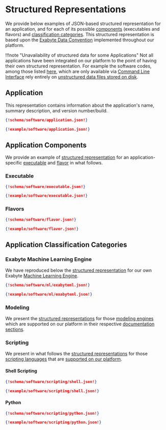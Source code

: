 # Structured Representations

We provide below examples of JSON-based structured representation for an application, and for each of its possible [components](overview.md#applications) (executables and flavors) and [classification categories](classification/overview.md). This structured representation is based upon the [Exabyte Data Convention](../data-structured/overview.md) implemented throughout our platform. 

!!!note "Unavailability of structured data for some Applications"
    Not all applications have been integrated on our platform to the point of having their own structured representation. For example the software codes, among those listed [here](../software-directory/overview.md), which are only available via [Command Line Interface](../cli/overview.md) rely entirely on [unstructured data files stored on disk](../data-on-disk/overview.md).

## Application

This representation contains information about the application's name, summary description, and version number/build.

```json tab="Schema" 
{!schema/software/application.json!}
```

```json tab="Example" 
{!example/software/application.json!}
```

## Application Components

We provide an example of [structured representation](../data-structured/overview.md) for an application-specific [executable](components.md#executables) and [flavor](components.md#flavors) in what follows.

### Executable

```json tab="Schema" 
{!schema/software/executable.json!}
```

```json tab="Example" 
{!example/software/executable.json!}
```

###  Flavors

```json tab="Schema" 
{!schema/software/flavor.json!}
```

```json tab="Example" 
{!example/software/flavor.json!}
```

## Application Classification Categories

### Exabyte Machine Learning Engine

We have reproduced below the [structured representation](../data-structured/overview.md) for our own Exabyte [Machine Learning Engine](classification/machine-learning.md). 

```json tab="Schema" 
{!schema/software/ml/exabyteml.json!}
```

```json tab="Example" 
{!example/software/ml/exabyteml.json!}
```

### Modeling

We present the [structured representations](../data-structured/overview.md) for those [modeling engines](classification/modeling.md) which are supported on our platform in their respective [documentation sections](../software-directory/overview.md).

### Scripting

We present in what follows the [structured representations](../data-structured/overview.md) for those [scripting languages](classification/scripting.md) that are [supported on our platform](../software-directory/overview.md).

#### Shell Scripting

```json tab="Schema" 
{!schema/software/scripting/shell.json!}
```

```json tab="Example" 
{!example/software/scripting/shell.json!}
```

#### Python

```json tab="Schema" 
{!schema/software/scripting/python.json!}
```

```json tab="Example" 
{!example/software/scripting/python.json!}
```
